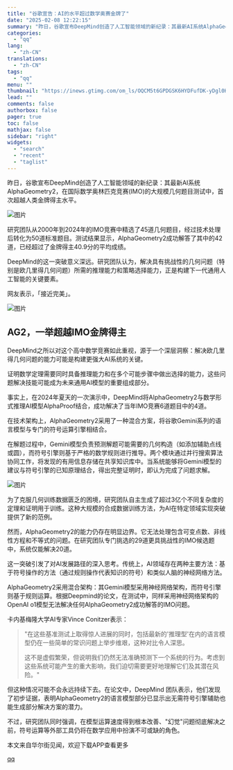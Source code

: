 ```yaml
---
title: "谷歌宣告：AI的水平超过数学奥赛金牌了"
date: "2025-02-08 12:22:15"
summary: "昨日，谷歌宣布DeepMind创造了人工智能领域的新纪录：其最新AI系统AlphaGeometry2..."
categories:
  - "qq"
lang:
  - "zh-CN"
translations:
  - "zh-CN"
tags:
  - "qq"
menu: ""
thumbnail: "https://inews.gtimg.com/om_ls/OQCM5t6GPDGSK6HYDFufDK-yDgl0HcDZrR2-VPLTlLxF4AA_640360/0"
lead: ""
comments: false
authorbox: false
pager: true
toc: false
mathjax: false
sidebar: "right"
widgets:
  - "search"
  - "recent"
  - "taglist"
---
```


昨日，谷歌宣布DeepMind创造了人工智能领域的新纪录：其最新AI系统AlphaGeometry2，在国际数学奥林匹克竞赛(IMO)的大规模几何题目测试中，首次超越人类金牌得主水平。

![图片](https://inews.gtimg.com/om_bt/On43Gek-5zGWNDdZWfE_kyK1_ZxVBy38Dp4f99BONjlMIAA/641)

研究团队从2000年到2024年的IMO竞赛中精选了45道几何题目，经过技术处理后转化为50道标准题目。测试结果显示，AlphaGeometry2成功解答了其中的42道，已经超过了金牌得主40.9分的平均成绩。

DeepMind的这一突破意义深远。研究团队认为，解决具有挑战性的几何问题（特别是欧几里得几何问题）所需的推理能力和策略选择能力，正是构建下一代通用人工智能的关键要素。

网友表示，「接近完美」。

![图片](https://inews.gtimg.com/om_bt/O4L5Yth5744ugLZt0IWbMe3QlKlMKsF4KNCiQ97ZgnRzgAA/641)

AG2，一举超越IMO金牌得主
---------------

DeepMind之所以对这个高中数学竞赛如此重视，源于一个深层洞察：解决欧几里得几何问题的能力可能是构建更强大AI系统的关键。

证明数学定理需要同时具备推理能力和在多个可能步骤中做出选择的能力，这些问题解决技能可能成为未来通用AI模型的重要组成部分。

事实上，在2024年夏天的一次演示中，DeepMind将AlphaGeometry2与数学形式推理AI模型AlphaProof结合，成功解决了当年IMO竞赛6道题目中的4道。

在技术架构上，AlphaGeometry2采用了一种混合方案，将谷歌Gemini系列的语言模型与专门的符号运算引擎相结合。

在解题过程中，Gemini模型负责预测解题可能需要的几何构造（如添加辅助点线或圆），而符号引擎则基于严格的数学规则进行推导。两个模块通过并行搜索算法协同工作，将发现的有用信息存储在共享知识库中。当系统能够将Gemini模型的建议与符号引擎的已知原理结合，得出完整证明时，即认为完成了问题求解。

![图片](https://inews.gtimg.com/om_bt/OWjevbSNIkCAJBIEtQqe_XOJeTsJtOUEKHN0EhygQaPWoAA/641)

为了克服几何训练数据匮乏的困境，研究团队自主生成了超过3亿个不同复杂度的定理和证明用于训练。这种大规模的合成数据训练方法，为AI在特定领域实现突破提供了新的范例。

然而，AlphaGeometry2的能力仍存在明显边界。它无法处理包含可变点数、非线性方程和不等式的问题。在研究团队专门挑选的29道更具挑战性的IMO候选题中，系统仅能解决20道。

这一突破引发了对AI发展路径的深入思考。传统上，AI领域存在两种主要方法：基于符号操作的方法（通过规则操作代表知识的符号）和类似人脑的神经网络方法。

AlphaGeometry2采用混合架构：其Gemini模型采用神经网络架构，而符号引擎则基于规则运算。根据Deepmind的论文，在测试中，同样采用神经网络架构的OpenAI o1模型无法解决任何AlphaGeometry2成功解答的IMO问题。

卡内基梅隆大学AI专家Vince Conitzer表示：

> "在这些基准测试上取得惊人进展的同时，包括最新的'推理型'在内的语言模型仍在一些简单的常识问题上举步维艰，这种对比令人深思。
> 
> 这不是虚假繁荣，但说明我们仍然无法准确预测下一个系统的行为。考虑到这些系统可能产生的重大影响，我们迫切需要更好地理解它们及其潜在风险。"

但这种情况可能不会永远持续下去。在论文中，DeepMind 团队表示，他们发现了初步证据，表明AlphaGeometry2的语言模型部分已显示出无需符号引擎辅助也能生成部分解决方案的潜力。

不过，研究团队同时强调，在模型运算速度得到根本改善、"幻觉"问题彻底解决之前，符号运算等外部工具仍将在数学应用中扮演不可或缺的角色。

本文来自华尔街见闻，欢迎下载APP查看更多

[qq](https://new.qq.com/rain/a/20250208A03S9900)
